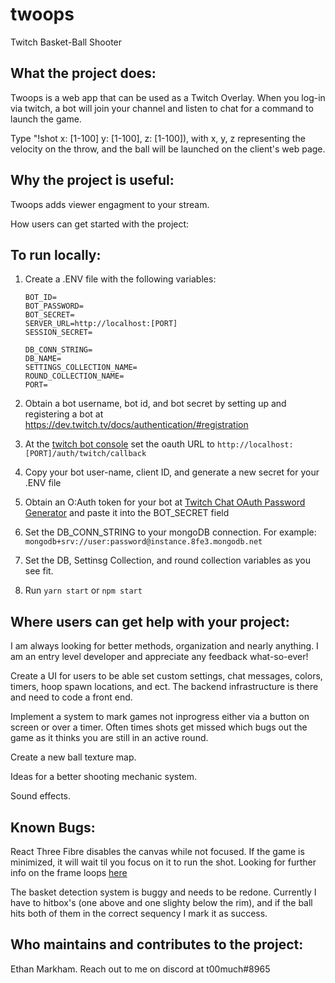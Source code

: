 # twoops
Twitch Basket-Ball Shooter

## What the project does:

Twoops is a web app that can be used as a Twitch Overlay.  When you log-in via twitch, a bot will join your channel and listen to chat for a command to launch the game. 

Type "!shot x: [1-100] y: [1-100], z: [1-100]), with x, y, z representing the velocity on the throw, and the ball will be launched on the client's web page.


## Why the project is useful:

Twoops adds viewer engagment to your stream.

How users can get started with the project:

## To run locally:

  1. Create a .ENV file with  the following variables:
  
        ```BOT_USERNAME=
        BOT_ID=
        BOT_PASSWORD=
        BOT_SECRET=
        SERVER_URL=http://localhost:[PORT]
        SESSION_SECRET=

        DB_CONN_STRING=
        DB_NAME=
        SETTINGS_COLLECTION_NAME=
        ROUND_COLLECTION_NAME=
        PORT=
        ```
        
  2. Obtain a bot username, bot id, and bot secret by setting up and registering a bot at https://dev.twitch.tv/docs/authentication/#registration
  
  3. At the [twitch bot console](https://dev.twitch.tv/console/apps) set the oauth URL to `http://localhost:[PORT]/auth/twitch/callback`
  
  4. Copy your bot user-name, client ID, and generate a new secret for your .ENV file 

  5. Obtain an O:Auth token for your bot at [Twitch Chat OAuth Password Generator](https://twitchapps.com/tmi/) and paste it into the BOT_SECRET field
  
  6. Set the DB_CONN_STRING to your mongoDB connection. For example: `mongodb+srv://user:password@instance.8fe3.mongodb.net`
  
  7. Set the DB, Settinsg Collection, and round collection variables as you see fit.
  
  8. Run `yarn start` or `npm start`
  
  
## Where users can get help with your project:

I am always looking for better methods, organization and nearly anything. I am an entry level developer and appreciate any feedback what-so-ever! 

Create a UI for users to be able set custom settings, chat messages, colors, timers, hoop spawn locations, and ect. The backend infrastructure is there and need to code a front end.

Implement a system to mark games not inprogress either via a button on screen or over a timer. Often times shots get missed which bugs out the game as it thinks you are still in an active round.

Create a new ball texture map.

Ideas for a better shooting mechanic system.

Sound effects.

## Known Bugs:

React Three Fibre disables the canvas while not focused. If the game is minimized, it will wait til you focus on it to run the shot. Looking for further info on the frame loops [here](https://docs.pmnd.rs/react-three-fiber/API/canvas)

The basket detection system is buggy and needs to be redone. Currently I have to hitbox's (one above and one slighty below the rim), and if the ball hits both of them in the correct sequency I mark it as success.

## Who maintains and contributes to the project:

Ethan Markham. Reach out to me on discord at t00much#8965

